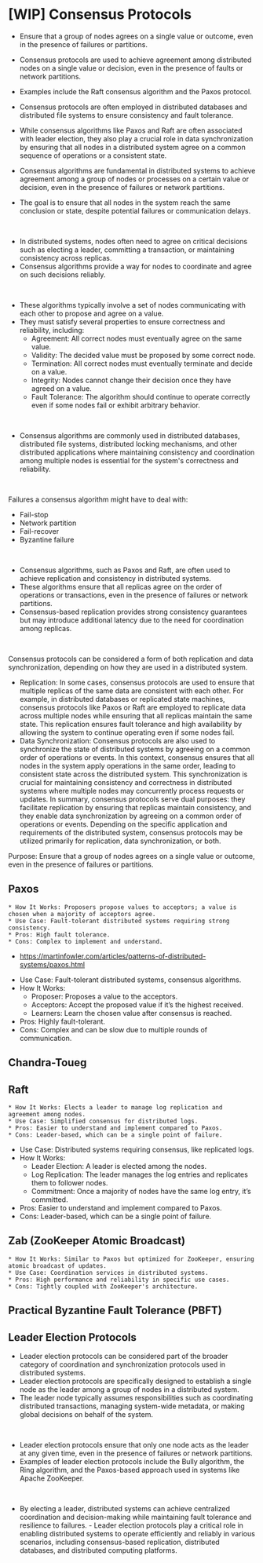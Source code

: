 # [WIP] Consensus Protocols

- Ensure that a group of nodes agrees on a single value or outcome, even in the presence of failures or partitions.

- Consensus protocols are used to achieve agreement among distributed nodes on a single value or decision, even in the presence of faults or network partitions.
- Examples include the Raft consensus algorithm and the Paxos protocol.
- Consensus protocols are often employed in distributed databases and distributed file systems to ensure consistency and fault tolerance.

- While consensus algorithms like Paxos and Raft are often associated with leader election, they also play a crucial role in data synchronization by ensuring that all nodes in a distributed system agree on a common sequence of operations or a consistent state.

- Consensus algorithms are fundamental in distributed systems to achieve agreement among a group of nodes or processes on a certain value or decision, even in the presence of failures or network partitions.
- The goal is to ensure that all nodes in the system reach the same conclusion or state, despite potential failures or communication delays.

<br/>

- In distributed systems, nodes often need to agree on critical decisions such as electing a leader, committing a transaction, or maintaining consistency across replicas.
- Consensus algorithms provide a way for nodes to coordinate and agree on such decisions reliably.

<br/>

- These algorithms typically involve a set of nodes communicating with each other to propose and agree on a value.
- They must satisfy several properties to ensure correctness and reliability, including:
  - Agreement: All correct nodes must eventually agree on the same value.
  - Validity: The decided value must be proposed by some correct node.
  - Termination: All correct nodes must eventually terminate and decide on a value.
  - Integrity: Nodes cannot change their decision once they have agreed on a value.
  - Fault Tolerance: The algorithm should continue to operate correctly even if some nodes fail or exhibit arbitrary behavior.

<br/>

- Consensus algorithms are commonly used in distributed databases, distributed file systems, distributed locking mechanisms, and other distributed applications where maintaining consistency and coordination among multiple nodes is essential for the system's correctness and reliability.

<br/>

Failures a consensus algorithm might have to deal with:
- Fail-stop
- Network partition
- Fail-recover
- Byzantine failure

<br/>

- Consensus algorithms, such as Paxos and Raft, are often used to achieve replication and consistency in distributed systems.
- These algorithms ensure that all replicas agree on the order of operations or transactions, even in the presence of failures or network partitions.
- Consensus-based replication provides strong consistency guarantees but may introduce additional latency due to the need for coordination among replicas.

<br/>

Consensus protocols can be considered a form of both replication and data synchronization, depending on how they are used in a distributed system.
- Replication: In some cases, consensus protocols are used to ensure that multiple replicas of the same data are consistent with each other. For example, in distributed databases or replicated state machines, consensus protocols like Paxos or Raft are employed to replicate data across multiple nodes while ensuring that all replicas maintain the same state. This replication ensures fault tolerance and high availability by allowing the system to continue operating even if some nodes fail.
- Data Synchronization: Consensus protocols are also used to synchronize the state of distributed systems by agreeing on a common order of operations or events. In this context, consensus ensures that all nodes in the system apply operations in the same order, leading to consistent state across the distributed system. This synchronization is crucial for maintaining consistency and correctness in distributed systems where multiple nodes may concurrently process requests or updates.
In summary, consensus protocols serve dual purposes: they facilitate replication by ensuring that replicas maintain consistency, and they enable data synchronization by agreeing on a common order of operations or events. Depending on the specific application and requirements of the distributed system, consensus protocols may be utilized primarily for replication, data synchronization, or both.

Purpose: Ensure that a group of nodes agrees on a single value or outcome, even in the presence of failures or partitions.

## Paxos

    * How It Works: Proposers propose values to acceptors; a value is chosen when a majority of acceptors agree.
    * Use Case: Fault-tolerant distributed systems requiring strong consistency.
    * Pros: High fault tolerance.
    * Cons: Complex to implement and understand.

- https://martinfowler.com/articles/patterns-of-distributed-systems/paxos.html

* Use Case: Fault-tolerant distributed systems, consensus algorithms.
* How It Works:
    * Proposer: Proposes a value to the acceptors.
    * Acceptors: Accept the proposed value if it’s the highest received.
    * Learners: Learn the chosen value after consensus is reached.
* Pros: Highly fault-tolerant.
* Cons: Complex and can be slow due to multiple rounds of communication.

## Chandra-Toueg

## Raft

    * How It Works: Elects a leader to manage log replication and agreement among nodes.
    * Use Case: Simplified consensus for distributed logs.
    * Pros: Easier to understand and implement compared to Paxos.
    * Cons: Leader-based, which can be a single point of failure.

* Use Case: Distributed systems requiring consensus, like replicated logs.
* How It Works:
    * Leader Election: A leader is elected among the nodes.
    * Log Replication: The leader manages the log entries and replicates them to follower nodes.
    * Commitment: Once a majority of nodes have the same log entry, it’s committed.
* Pros: Easier to understand and implement compared to Paxos.
* Cons: Leader-based, which can be a single point of failure.

## Zab (ZooKeeper Atomic Broadcast)
    * How It Works: Similar to Paxos but optimized for ZooKeeper, ensuring atomic broadcast of updates.
    * Use Case: Coordination services in distributed systems.
    * Pros: High performance and reliability in specific use cases.
    * Cons: Tightly coupled with ZooKeeper's architecture.

## Practical Byzantine Fault Tolerance (PBFT)

## Leader Election Protocols

- Leader election protocols can be considered part of the broader category of coordination and synchronization protocols used in distributed systems.
- Leader election protocols are specifically designed to establish a single node as the leader among a group of nodes in a distributed system.
- The leader node typically assumes responsibilities such as coordinating distributed transactions, managing system-wide metadata, or making global decisions on behalf of the system.

<br/>

- Leader election protocols ensure that only one node acts as the leader at any given time, even in the presence of failures or network partitions.
- Examples of leader election protocols include the Bully algorithm, the Ring algorithm, and the Paxos-based approach used in systems like Apache ZooKeeper.

<br/>

- By electing a leader, distributed systems can achieve centralized coordination and decision-making while maintaining fault tolerance and resilience to failures. - Leader election protocols play a critical role in enabling distributed systems to operate efficiently and reliably in various scenarios, including consensus-based replication, distributed databases, and distributed computing platforms.
